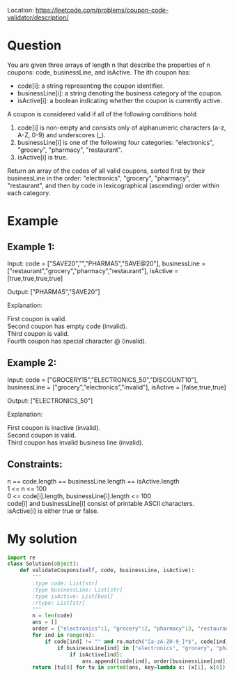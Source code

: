 Location: https://leetcode.com/problems/coupon-code-validator/description/
# Question
You are given three arrays of length n that describe the properties of n coupons: code, businessLine, and isActive. The ith coupon has:

- code[i]: a string representing the coupon identifier.
- businessLine[i]: a string denoting the business category of the coupon.
- isActive[i]: a boolean indicating whether the coupon is currently active.

A coupon is considered valid if all of the following conditions hold:

1. code[i] is non-empty and consists only of alphanumeric characters (a-z, A-Z, 0-9) and underscores (_).
2. businessLine[i] is one of the following four categories: "electronics", "grocery", "pharmacy", "restaurant".
3. isActive[i] is true.

Return an array of the codes of all valid coupons, sorted first by their businessLine in the order: "electronics", "grocery", "pharmacy", "restaurant", and then by code in lexicographical (ascending) order within each category.

 
# Example

## Example 1:

Input: code = ["SAVE20","","PHARMA5","SAVE@20"], businessLine = ["restaurant","grocery","pharmacy","restaurant"], isActive = [true,true,true,true]

Output: ["PHARMA5","SAVE20"]

Explanation:

First coupon is valid.\
Second coupon has empty code (invalid).\
Third coupon is valid.\
Fourth coupon has special character @ (invalid).

## Example 2:

Input: code = ["GROCERY15","ELECTRONICS_50","DISCOUNT10"], businessLine = ["grocery","electronics","invalid"], isActive = [false,true,true]

Output: ["ELECTRONICS_50"]

Explanation:

First coupon is inactive (invalid).\
Second coupon is valid.\
Third coupon has invalid business line (invalid).

## Constraints:

n == code.length == businessLine.length == isActive.length\
1 <= n <= 100\
0 <= code[i].length, businessLine[i].length <= 100\
code[i] and businessLine[i] consist of printable ASCII characters.\
isActive[i] is either true or false.
 

# My solution 
```python
import re
class Solution(object):
    def validateCoupons(self, code, businessLine, isActive):
        """
        :type code: List[str]
        :type businessLine: List[str]
        :type isActive: List[bool]
        :rtype: List[str]
        """
        n = len(code)
        ans = []
        order = {"electronics":1, "grocery":2, "pharmacy":3, "restaurant":4}
        for ind in range(n):
            if code[ind] != "" and re.match("[a-zA-Z0-9_]*$", code[ind]):
                if businessLine[ind] in ["electronics", "grocery", "pharmacy", "restaurant"]:
                    if isActive[ind]:
                        ans.append([code[ind], order[businessLine[ind]]])
        return [tu[0] for tu in sorted(ans, key=lambda x: (x[1], x[0]), reverse=False)]
```
